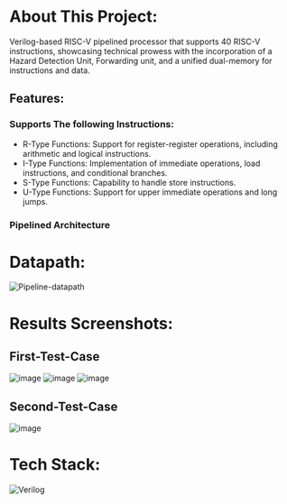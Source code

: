 #  About This Project:
Verilog-based RISC-V pipelined processor that supports 40 RISC-V instructions, showcasing technical prowess with
the incorporation of a Hazard Detection Unit, Forwarding unit, and a unified dual-memory for instructions and
data.

## Features: 
### Supports The following Instructions:
+ R-Type Functions: Support for register-register operations, including arithmetic and logical instructions.
+ I-Type Functions: Implementation of immediate operations, load instructions, and conditional branches.
+ S-Type Functions: Capability to handle store instructions.
+ U-Type Functions: Support for upper immediate operations and long jumps.
### Pipelined Architecture


# Datapath:
![Pipeline-datapath](https://github.com/ahmed-amr-salah/RISCV-pipelined-processor/assets/90650191/61b45e56-acd9-4d48-9a15-3f2fac02fed4)

# Results Screenshots:
## First-Test-Case



![image](https://github.com/ahmed-amr-salah/RISCV-pipelined-processor/assets/90650191/acd06b11-e1e5-4c9a-be41-548a122342a0)
![image](https://github.com/ahmed-amr-salah/RISCV-pipelined-processor/assets/90650191/6020ef88-5033-4565-ad86-5e374c834c0c)
![image](https://github.com/ahmed-amr-salah/RISCV-pipelined-processor/assets/90650191/89878983-0cc8-488b-bb38-a95a7f0d23db)


## Second-Test-Case


![image](https://github.com/ahmed-amr-salah/RISCV-pipelined-processor/assets/90650191/69ac5d56-238e-4387-947b-9a0901da74e5)


# Tech Stack: 

![Verilog](https://img.shields.io/badge/verilog-%2300599C.svg?style=for-the-badge&logo=c%2B%2B&logoColor=white)






